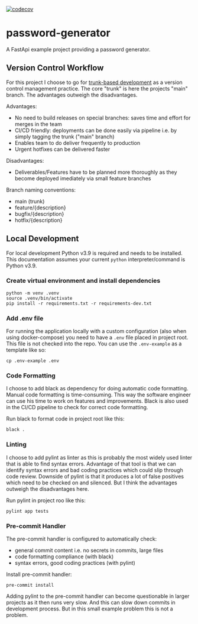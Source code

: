 [![codecov](https://codecov.io/gh/max-pfeiffer/password-generator/branch/main/graph/badge.svg?token=WQI2SJJLZN)](https://codecov.io/gh/max-pfeiffer/password-generator)
# password-generator
A FastApi example project providing a password generator.

## Version Control Workflow
For this project I choose to go for [trunk-based development](https://trunkbaseddevelopment.com/)
as a version control management practice. The core "trunk" is here the
projects "main" branch. The advantages outweigh the disadvantages.

Advantages:
* No need to build releases on special branches: saves time and effort for merges in the team
* CI/CD friendly: deployments can be done easily via pipeline i.e. by simply tagging the trunk ("main" branch)
* Enables team to do deliver frequently to production
* Urgent hotfixes can be delivered faster

Disadvantages:
* Deliverables/Features have to be planned more thoroughly as they become deployed imediately via small feature branches

Branch naming conventions:
* main (trunk)
* feature/{description}
* bugfix/{description}
* hotfix/{description}

## Local Development
For local development Python v3.9 is required and needs to be installed.
This documentation assumes your current ```python``` interpreter/command is
Python v3.9.

### Create virtual environment and install dependencies
```shell
python -m venv .venv
source .venv/bin/activate
pip install -r requirements.txt -r requirements-dev.txt
```

### Add .env file
For running the application locally with a custom configuration (also when using
docker-compose) you need to have a ```.env``` file placed in project root.
This file is not checked into the repo.
You can use the ```.env-example``` as a template like so:
```shell
cp .env-example .env
```

### Code Formatting
I choose to add black as dependency for doing automatic code formatting.
Manual code formatting is time-consuming. This way the software engineer can
use his time to work on features and improvements.
Black is also used in the CI/CD pipeline to check for correct code formatting.

Run black to format code in project root like this:
```shell
black .
```

### Linting
I choose to add pylint as linter as this is probably the most widely used
linter that is able to find syntax errors. Advantage of that tool is that we
can identify syntax errors and bad coding practices which could slip through
code review. Downside of pylint is that it produces a lot of false positives
which need to be checked on and silenced. But I think the advantages outweigh
the disadvantages here.

Run pylint in project roo like this:
```shell
pylint app tests
```

### Pre-commit Handler
The pre-commit handler is configured to automatically check:
* general commit content i.e. no secrets in commits, large files 
* code formatting compliance (with black)
* syntax errors, good coding practices (with pylint)

Install pre-commit handler:
```shell
pre-commit install
```

Adding pylint to the pre-commit handler can become questionable in larger
projects as it then runs very slow. And this can slow down commits in
development process. But in this small example problem this is not a problem.
